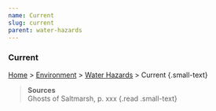 ```yaml
---
name: Current
slug: current
parent: water-hazards
---
```

### Current
[Home](dm-operations-center) > [Environment](environment) > [Water Hazards](water-hazards) > Current {.small-text}

> **Sources** <br/>
> Ghosts of Saltmarsh, p. xxx
{.read .small-text}
